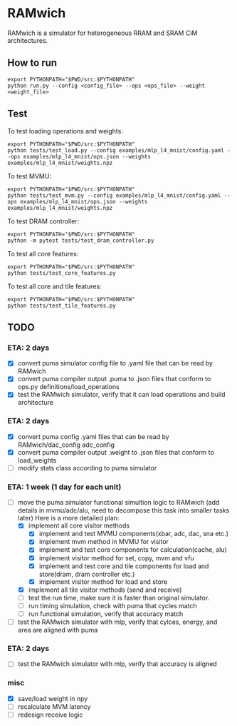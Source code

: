 # RAMwich

RAMwich is a simulator for heterogeneous RRAM and SRAM CiM architectures.

## How to run

```shell
export PYTHONPATH="$PWD/src:$PYTHONPATH"
python run.py --config <config_file> --ops <ops_file> --weight <weight_file>
```

## Test

To test loading operations and weights:

```shell
export PYTHONPATH="$PWD/src:$PYTHONPATH"
python tests/test_load.py --config examples/mlp_l4_mnist/config.yaml --ops examples/mlp_l4_mnist/ops.json --weights examples/mlp_l4_mnist/weights.npz
```

To test MVMU:

```shell
export PYTHONPATH="$PWD/src:$PYTHONPATH"
python tests/test_mvm.py --config examples/mlp_l4_mnist/config.yaml --ops examples/mlp_l4_mnist/ops.json --weights examples/mlp_l4_mnist/weights.npz
```

To test DRAM controller:

```shell
export PYTHONPATH="$PWD/src:$PYTHONPATH"
python -m pytest tests/test_dram_controller.py
```

To test all core features:

```shell
export PYTHONPATH="$PWD/src:$PYTHONPATH"
python tests/test_core_features.py
```

To test all core and tile features:

```shell
export PYTHONPATH="$PWD/src:$PYTHONPATH"
python tests/test_tile_features.py
```

## TODO

### ETA: 2 days

- [x] convert puma simulator config file to .yaml file that can be read by RAMwich
- [x] convert puma compiler output .puma to .json files that conform to ops.py definitions/load_operations
- [x] test the RAMwich simulator, verify that it can load operations and build architecture

### ETA: 2 days

- [x] convert puma config .yaml files that can be read by RAMwich/dac_config adc_config
- [x] convert puma compiler output .weight to .json files that conform to load_weights
- [ ] modify stats class according to puma simulator

### ETA: 1 week (1 day for each unit)

- [ ] move the puma simulator functional simultion logic to RAMwich (add details in mvmu/adc/alu, need to decompose this task into smaller tasks later) Here is a more detailed plan:
  - [x] implement all core visitor methods
    - [x] implement and test MVMU components(xbar, adc, dac, sna etc.)
    - [x] implement mvm method in MVMU for visitor
    - [x] implement and test core components for calculation(cache, alu)
    - [x] implement visitor method for set, copy, mvm and vfu
    - [x] implement and test core and tile components for load and store(dram, dram controller etc.)
    - [x] implement visitor method for load and store
  - [x] implement all tile visitor methods (send and receive)
  - [ ] test the run time, make sure it is faster than original simulator.
  - [ ] run timing simulation, check with puma that cycles match
  - [ ] run functional simulation, verify that accuracy match
- [ ] test the RAMwich simulator with mlp, verify that cylces, energy, and area are aligned with puma

### ETA: 2 days

- [ ] test the RAMwich simulator with mlp, verify that accuracy is aligned

### misc

- [x] save/load weight in npy
- [ ] recalculate MVM latency
- [ ] redesign receive logic
